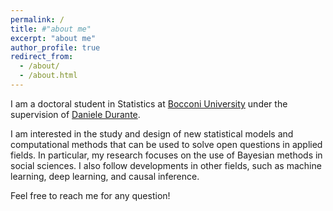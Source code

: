 ```yaml
---
permalink: /
title: #"about me"
excerpt: "about me"
author_profile: true
redirect_from:
  - /about/
  - /about.html
---
```


I am a doctoral student in Statistics at [Bocconi University](https://www.unibocconi.eu/) under the supervision of [Daniele Durante](https://danieledurante.github.io/web/). 

I am interested in the study and design of new statistical models and computational methods that can be used to solve open questions in applied fields. In particular, my research focuses on the use of Bayesian methods in social sciences. I also follow developments in other fields, such as machine learning, deep learning, and causal inference.

Feel free to reach me for any question!


